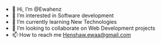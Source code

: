 - 👋 Hi, I’m @Ewahenz
- 👀 I’m interested in Software development
- 🌱 I’m currently learning New Technologies
- 💞️ I’m looking to collaborate on Web Development projects
- 📫 How to reach me Henshaw.ewaa@gmail.com

<!---
Ewahenz/Ewahenz is a ✨ special ✨ repository because its `README.md` (this file) appears on your GitHub profile.
You can click the Preview link to take a look at your changes.
--->
